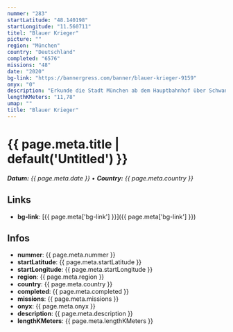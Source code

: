 ```yaml
---
nummer: "283"
startLatitude: "48.140198"
startLongitude: "11.560711"
titel: "Blauer Krieger"
picture: ""
region: "München"
country: "Deutschland"
completed: "6576"
missions: "48"
date: "2020"
bg-link: "https://bannergress.com/banner/blauer-krieger-9159"
onyx: "0"
description: "Erkunde die Stadt München ab dem Hauptbahnhof über Schwanthalerhöhe bis zum Stachus"
lengthKMeters: "11,78"
umap: ""
title: "Blauer Krieger"
---
```

# {{ page.meta.title | default('Untitled') }}

_**Datum:** {{ page.meta.date }} • **Country:** {{ page.meta.country }}_

## Links
- **bg-link**: [{{ page.meta['bg-link'] }}]({{ page.meta['bg-link'] }})

## Infos
- **nummer**: {{ page.meta.nummer }}
- **startLatitude**: {{ page.meta.startLatitude }}
- **startLongitude**: {{ page.meta.startLongitude }}
- **region**: {{ page.meta.region }}
- **country**: {{ page.meta.country }}
- **completed**: {{ page.meta.completed }}
- **missions**: {{ page.meta.missions }}
- **onyx**: {{ page.meta.onyx }}
- **description**: {{ page.meta.description }}
- **lengthKMeters**: {{ page.meta.lengthKMeters }}
